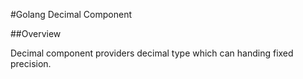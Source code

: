 #Golang Decimal Component

##Overview

Decimal component providers decimal type which can handing fixed precision.
